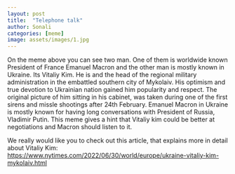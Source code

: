 ```yaml
---
layout: post
title:  "Telephone talk"
author: Sonali
categories: [meme]
image: assets/images/1.jpg
---
```

On the meme above you can see two man. One of them is worldwide known President of France Emanuel Macron and the other man is mostly known in Ukraine. Its Vitaliy Kim. He is and the head of the regional military administration in the embattled southern city of Mykolaiv. His optimism and true devotion to Ukrainian nation gained him popularity and respect. The original picture of him sitting in his cabinet, was taken during one of the first sirens and missle shootings after 24th February. 
Emanuel Macron in Ukraine is mostly known for having long conversations with President of Russia, Vladimir Putin. This meme gives a hint that Vitaliy kim could be better at negotiations and Macron should listen to it.

We really would like you to check out this article, that explains more in detail about Vitaliy Kim:
https://www.nytimes.com/2022/06/30/world/europe/ukraine-vitaliy-kim-mykolaiv.html